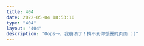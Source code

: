 ```yaml
---
title: 404
date: 2022-05-04 18:53:10
type: "404"
layout: "404"
description: "Oops～，我崩溃了！找不到你想要的页面 :("
---
```

